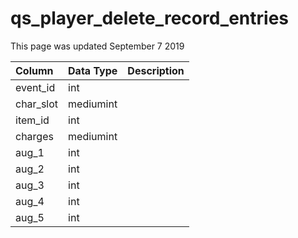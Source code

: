 # qs\_player\_delete\_record\_entries

This page was updated September 7 2019

| Column | Data Type | Description |
| :--- | :--- | :--- |
| event\_id | int |  |
| char\_slot | mediumint |  |
| item\_id | int |  |
| charges | mediumint |  |
| aug\_1 | int |  |
| aug\_2 | int |  |
| aug\_3 | int |  |
| aug\_4 | int |  |
| aug\_5 | int |  |

